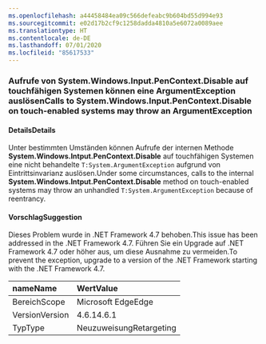 ```yaml
---
ms.openlocfilehash: a44458484ea09c566defeabc9b604bd55d994e93
ms.sourcegitcommit: e02d17b2cf9c1258dadda4810a5e6072a0089aee
ms.translationtype: HT
ms.contentlocale: de-DE
ms.lasthandoff: 07/01/2020
ms.locfileid: "85617533"
---
```

### <a name="calls-to-systemwindowsinputpencontextdisable-on-touch-enabled-systems-may-throw-an-argumentexception"></a><span data-ttu-id="9bb78-101">Aufrufe von System.Windows.Input.PenContext.Disable auf touchfähigen Systemen können eine ArgumentException auslösen</span><span class="sxs-lookup"><span data-stu-id="9bb78-101">Calls to System.Windows.Input.PenContext.Disable on touch-enabled systems may throw an ArgumentException</span></span>

#### <a name="details"></a><span data-ttu-id="9bb78-102">Details</span><span class="sxs-lookup"><span data-stu-id="9bb78-102">Details</span></span>

<span data-ttu-id="9bb78-103">Unter bestimmten Umständen können Aufrufe der internen Methode **System.Windows.Intput.PenContext.Disable** auf touchfähigen Systemen eine nicht behandelte `T:System.ArgumentException` aufgrund von Eintrittsinvarianz auslösen.</span><span class="sxs-lookup"><span data-stu-id="9bb78-103">Under some circumstances, calls to the internal **System.Windows.Intput.PenContext.Disable** method on touch-enabled systems may throw an unhandled `T:System.ArgumentException` because of reentrancy.</span></span>

#### <a name="suggestion"></a><span data-ttu-id="9bb78-104">Vorschlag</span><span class="sxs-lookup"><span data-stu-id="9bb78-104">Suggestion</span></span>

<span data-ttu-id="9bb78-105">Dieses Problem wurde in .NET Framework 4.7 behoben.</span><span class="sxs-lookup"><span data-stu-id="9bb78-105">This issue has been addressed in the .NET Framework 4.7.</span></span> <span data-ttu-id="9bb78-106">Führen Sie ein Upgrade auf .NET Framework 4.7 oder höher aus, um diese Ausnahme zu vermeiden.</span><span class="sxs-lookup"><span data-stu-id="9bb78-106">To prevent the exception, upgrade to a version of the .NET Framework starting with the .NET Framework 4.7.</span></span>

| <span data-ttu-id="9bb78-107">name</span><span class="sxs-lookup"><span data-stu-id="9bb78-107">Name</span></span>    | <span data-ttu-id="9bb78-108">Wert</span><span class="sxs-lookup"><span data-stu-id="9bb78-108">Value</span></span>       |
|:--------|:------------|
| <span data-ttu-id="9bb78-109">Bereich</span><span class="sxs-lookup"><span data-stu-id="9bb78-109">Scope</span></span>   | <span data-ttu-id="9bb78-110">Microsoft Edge</span><span class="sxs-lookup"><span data-stu-id="9bb78-110">Edge</span></span>        |
| <span data-ttu-id="9bb78-111">Version</span><span class="sxs-lookup"><span data-stu-id="9bb78-111">Version</span></span> | <span data-ttu-id="9bb78-112">4.6.1</span><span class="sxs-lookup"><span data-stu-id="9bb78-112">4.6.1</span></span>       |
| <span data-ttu-id="9bb78-113">Typ</span><span class="sxs-lookup"><span data-stu-id="9bb78-113">Type</span></span>    | <span data-ttu-id="9bb78-114">Neuzuweisung</span><span class="sxs-lookup"><span data-stu-id="9bb78-114">Retargeting</span></span> |
